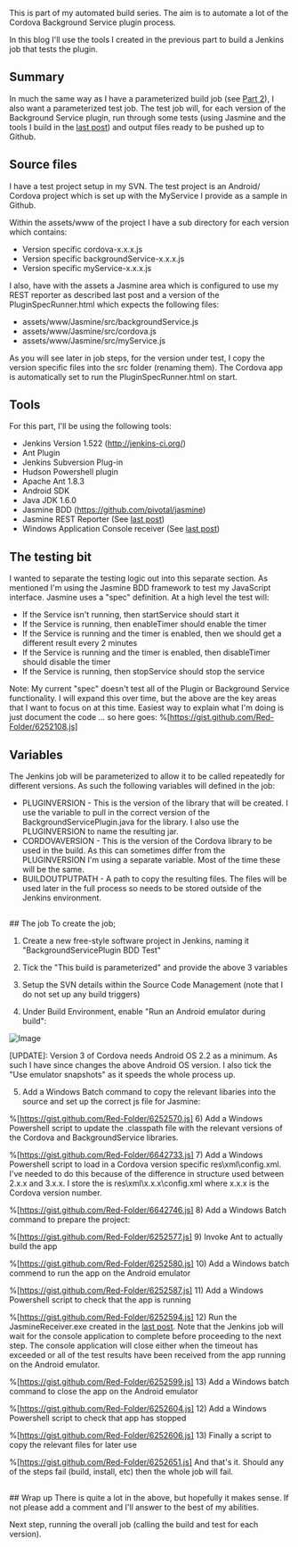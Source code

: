 This is part of my automated build series.  The aim is to automate a lot of the Cordova Background Service plugin process.

In this blog I'll use the tools I created in the previous part to build a Jenkins job that tests the plugin.
## Summary
In much the same way as I have a parameterized build job (see [Part 2](http://red-folder.blogspot.co.uk/2013/08/automated-build-part-2-build-job_11.htmlPart%202)), I also want a parameterized test job.  The test job will, for each version of the Background Service plugin, run through some tests (using Jasmine and the tools I build in the [last post](http://red-folder.blogspot.co.uk/2013/08/automated-build-part-3-testing-basics.html)) and output files ready to be pushed up to Github.

## Source files
I have a test project setup in my SVN.  The test project is an Android/ Cordova project which is set up with the MyService I provide as a sample in Github.

Within the assets/www of the project I have a sub directory for each version which contains:

* Version specific cordova-x.x.x.js
* Version specific backgroundService-x.x.x.js
* Version specific myService-x.x.x.js

I also, have with the assets a Jasmine area which is configured to use my REST reporter as described last post and a version of the PluginSpecRunner.html which expects the following files:
* assets/www/Jasmine/src/backgroundService.js
* assets/www/Jasmine/src/cordova.js
* assets/www/Jasmine/src/myService.js

As you will see later in job steps, for the version under test, I copy the version specific files into the src folder (renaming them).
The Cordova app is automatically set to run the PluginSpecRunner.html on start.

## Tools
For this part, I'll be using the following tools:

* Jenkins Version 1.522 (http://jenkins-ci.org/)
* Ant Plugin
* Jenkins Subversion Plug-in
* Hudson Powershell plugin
* Apache Ant 1.8.3
* Android SDK
* Java JDK 1.6.0
* Jasmine BDD (https://github.com/pivotal/jasmine)
* Jasmine REST Reporter (See [last post](http://red-folder.blogspot.co.uk/2013/08/automated-build-part-3-testing-basics.html))
* Windows Application Console receiver (See [last post](http://red-folder.blogspot.co.uk/2013/08/automated-build-part-3-testing-basics.html))


## The testing bit
I wanted to separate the testing logic out into this separate section.  As mentioned I'm using the Jasmine BDD framework to test my JavaScript interface.  Jasmine uses a "spec" definition.  At a high level the test will:

* If the Service isn't running, then startService should start it
* If the Service is running, then enableTimer should enable the timer
* If the Service is running and the timer is enabled, then we should get a different result every 2 minutes
* If the Service is running and the timer is enabled, then disableTimer should disable the timer
* If the Service is running, then stopService should stop the service

Note: My current "spec" doesn't test all of the Plugin or Background Service functionality.  I will expand this over time, but the above are the key areas that I want to focus on at this time.
Easiest way to explain what I'm doing is just document the code ... so here goes:
%[https://gist.github.com/Red-Folder/6252108.js]
## Variables
The Jenkins job will be parameterized to allow it to be called repeatedly for different versions.
As such the following variables will defined in the job:
* PLUGINVERSION - This is the version of the library that will be created.  I use the variable to pull in the correct version of the BackgroundServicePlugin.java for the library.  I also use the PLUGINVERSION to name the resulting jar.
* CORDOVAVERSION - This is the version of the Cordova library to be used in the build.  As this can sometimes differ from the PLUGINVERSION I'm using a separate variable.  Most of the time these will be the same.
* BUILDOUTPUTPATH - A path to copy the resulting files.  The files will be used later in the full process so needs to be stored outside of the Jenkins environment.

<h2>
</h2>## The job
To create the job;

1) Create a new free-style software project in Jenkins, naming it "BackgroundServicePlugin BDD Test"

2) Tick the "This build is parameterized" and provide the above 3 variables

3) Setup the SVN details within the Source Code Management (note that I do not set up any build triggers)

4) Under Build Environment, enable "Run an Android emulator during build":

![Image](/media/blog/automated-build-part-4-testing-job/BuildEnv.png)

[UPDATE]: Version 3 of Cordova needs Android OS 2.2 as a minimum.  As such I have since changes the above Android OS version.  I also tick the "Use emulator snapshots" as it speeds the whole process up.

5) Add a Windows Batch command to copy the relevant libaries into the source and set up the correct js file for Jasmine:

%[https://gist.github.com/Red-Folder/6252570.js] 
6) Add a Windows Powershell script to update the .classpath file with the relevant versions of the Cordova and BackgroundService libraries.

%[https://gist.github.com/Red-Folder/6642733.js] 7) Add a Windows Powershell script to load in a Cordova version specific res\xml\config.xml.  I've needed to do this because of the difference in structure used between 2.x.x and 3.x.x.  I store the is res\xml\x.x.x\config.xml where x.x.x is the Cordova version number.

%[https://gist.github.com/Red-Folder/6642746.js] 8) Add a Windows Batch command to prepare the project:

%[https://gist.github.com/Red-Folder/6252577.js] 
9) Invoke Ant to actually build the app

%[https://gist.github.com/Red-Folder/6252580.js] 
10) Add a Windows batch commend to run the app on the Android emulator

%[https://gist.github.com/Red-Folder/6252587.js] 
11) Add a Windows Powershell script to check that the app is running

%[https://gist.github.com/Red-Folder/6252594.js] 
12) Run the JasmineReceiver.exe created in the [last post](http://red-folder.blogspot.co.uk/2013/08/automated-build-part-3-testing-basics.html).  Note that the Jenkins job will wait for the console application to complete before proceeding to the next step.  The console application will close either when the timeout has exceeded or all of the test results have been received from the app running on the Android emulator.

%[https://gist.github.com/Red-Folder/6252599.js] 
13) Add a Windows batch command to close the app on the Android emulator

%[https://gist.github.com/Red-Folder/6252604.js] 
12) Add a Windows Powershell script to check that app has stopped

%[https://gist.github.com/Red-Folder/6252606.js] 
13) Finally a script to copy the relevant files for later use

%[https://gist.github.com/Red-Folder/6252651.js] 
And that's it.  Should any of the steps fail (build, install, etc) then the whole job will fail.
<h2>
</h2>## Wrap up
There is quite a lot in the above, but hopefully it makes sense.  If not please add a comment and I'll answer to the best of my abilities.

Next step, running the overall job (calling the build and test for each version).